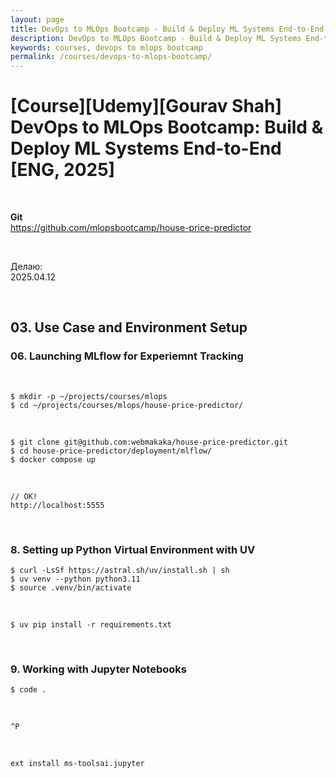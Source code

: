 ```yaml
---
layout: page
title: DevOps to MLOps Bootcamp - Build & Deploy ML Systems End-to-End
description: DevOps to MLOps Bootcamp - Build & Deploy ML Systems End-to-End
keywords: courses, devops to mlops bootcamp
permalink: /courses/devops-to-mlops-bootcamp/
---
```


# [Course][Udemy][Gourav Shah] DevOps to MLOps Bootcamp: Build & Deploy ML Systems End-to-End [ENG, 2025]

<br/>

**Git**  
https://github.com/mlopsbootcamp/house-price-predictor

<br/>

Делаю:  
2025.04.12

<br/>

## 03. Use Case and Environment Setup

### 06. Launching MLflow for Experiemnt Tracking

<br/>

```
$ mkdir -p ~/projects/courses/mlops
$ cd ~/projects/courses/mlops/house-price-predictor/
```

<br/>

```
$ git clone git@github.com:webmakaka/house-price-predictor.git
$ cd house-price-predictor/deployment/mlflow/
$ docker compose up
```

<br/>

```
// OK!
http://localhost:5555
```

<br/>

### 8. Setting up Python Virtual Environment with UV

```
$ curl -LsSf https://astral.sh/uv/install.sh | sh
$ uv venv --python python3.11
$ source .venv/bin/activate
```

<br/>

```
$ uv pip install -r requirements.txt
```

<br/>

### 9. Working with Jupyter Notebooks

```
$ code .
```

<br/>

```
^P
```

<br/>

```
ext install ms-toolsai.jupyter
```
